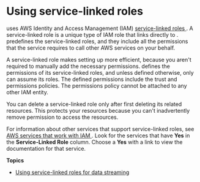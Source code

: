 # Using service\-linked roles<a name="using-roles"></a>

 uses AWS Identity and Access Management \(IAM\) [ service\-linked roles ](https://docs.aws.amazon.com/IAM/latest/UserGuide/id_roles_terms-and-concepts.html#iam-term-service-linked-role)\. A service\-linked role is a unique type of IAM role that links directly to \. predefines the service\-linked roles, and they include all the permissions that the service requires to call other AWS services on your behalf\. 

A service\-linked role makes setting up more efficient, because you aren't required to manually add the necessary permissions\. defines the permissions of its service\-linked roles, and unless defined otherwise, only can assume its roles\. The defined permissions include the trust and permissions policies\. The permissions policy cannot be attached to any other IAM entity\.

You can delete a service\-linked role only after first deleting its related resources\. This protects your resources because you can't inadvertently remove permission to access the resources\.

For information about other services that support service\-linked roles, see [AWS services that work with IAM ](https://docs.aws.amazon.com/IAM/latest/UserGuide/reference_aws-services-that-work-with-iam.html)\. Look for the services that have **Yes** in the **Service\-Linked Role** column\. Choose a **Yes** with a link to view the documentation for that service\.

**Topics**
+ [Using service\-linked roles for data streaming](stream-service-linked.md)